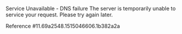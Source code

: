 Service Unavailable - DNS failure The server is temporarily unable to service your request. Please try again later.

Reference #11.69a2548.1515046606.1b382a2a